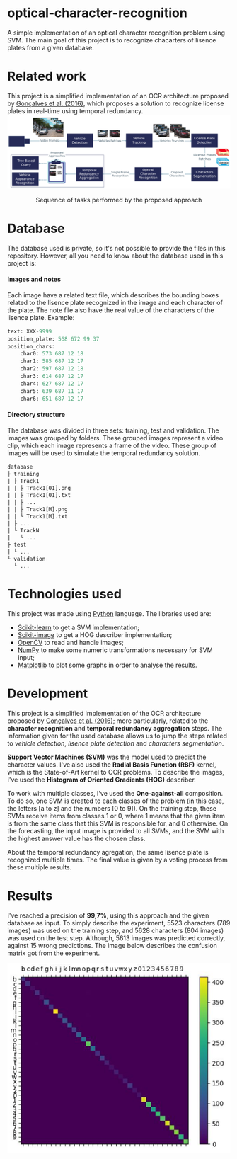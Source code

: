 # optical-character-recognition
A simple implementation of an optical character recognition problem using SVM. The main goal of this project is to recognize chacarters of lisence plates from a given database.

# Related work
This project is a simplified implementation of an OCR architecture proposed by [Gonçalves et al. (2016)](/ITSC-2016.pdf), which proposes a solution to recognize license plates in real-time using temporal redundancy.
![Architecture](/arch.png)
<p align="center">Sequence of tasks performed by the proposed approach</p>

# Database
The database used is private, so it's not possible to provide the files in this repository. However, all you need to know about the database used in this project is:

#### Images and notes
Each image have a related text file, which describes the bounding boxes related to the lisence plate recognized in the image and each character of the plate. The note file also have the real value of the characters of the lisence plate. Example:
```python
text: XXX-9999
position_plate: 568 672 99 37
position_chars:
	char0: 573 687 12 18
	char1: 585 687 12 17
	char2: 597 687 12 18
	char3: 614 687 12 17
	char4: 627 687 12 17
	char5: 639 687 11 17
	char6: 651 687 12 17
```
#### Directory structure
The database was divided in three sets: training, test and validation. The images was grouped by folders. These grouped images represent a video clip, which each image represents a frame of the video. These group of images will be used to simulate the temporal redundancy solution.
```
database
├ training
| ├ Track1
| | ├ Track1[01].png
| | ├ Track1[01].txt
| | ├ ...
| | ├ Track1[M].png
| | └ Track1[M].txt
| ├ ...
| └ TrackN
|   └ ...
├ test
| └ ...
└ validation
  └ ...
```

# Technologies used
This project was made using [Python](https://www.python.org/) language. The libraries used are:
* [Scikit-learn](http://scikit-learn.org/) to get a SVM implementation;
* [Scikit-image](http://scikit-image.org/) to get a HOG describer implementation;
* [OpenCV](https://www.opencv.org/) to read and handle images;
* [NumPy](http://www.numpy.org) to make some numeric transformations necessary for SVM input;
* [Matplotlib](https://matplotlib.org/) to plot some graphs in order to analyse the results.

# Development
This project is a simplified implementation of the OCR architecture proposed by [Gonçalves et al. (2016)](/ITSC-2016.pdf); more particularly, related to the **character recognition** and **temporal redundancy aggregation** steps. The information given for the used database allows us to jump the steps related to *vehicle detection*, *lisence plate detection* and *characters segmentation*.

**Support Vector Machines (SVM)** was the model used to predict the character values. I've also used the **Radial Basis Function (RBF)** kernel, which is the State-of-Art kernel to OCR problems. To describe the images, I've used the **Histogram of Oriented Gradients (HOG)** describer.

To work with multiple classes, I've used the **One-against-all** composition. To do so, one SVM is created to each classes of the problem (in this case, the letters \[a to z] and the numbers \[0 to 9]). On the training step, these SVMs receive items from classes 1 or 0, where 1 means that the given item is from the same class that this SVM is responsible for, and 0 otherwise. On the forecasting, the input image is provided to all SVMs, and the SVM with the highest answer value has the chosen class.

About the temporal redundancy agregation, the same lisence plate is recognized multiple times. The final value is given by a voting process from these multiple results.

# Results
I've reached a precision of **99,7%**, using this approach and the given database as input. To simply describe the experiment, 5523 characters (789 images) was used on the training step, and 5628 characters (804 images) was used on the test step. Although, 5613 images was predicted correctly, against 15 wrong predictions. The image below describes the confusion matrix got from the experiment.

![Confusion matrix](/confusion.png)
